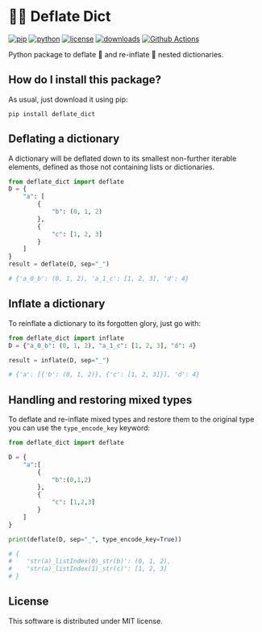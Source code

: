 # 🎈🌵 Deflate Dict

[![pip](https://badge.fury.io/py/deflate-dict.svg)](https://pypi.org/project/deflate-dict/)
[![python](https://img.shields.io/pypi/pyversions/deflate-dict)](https://pypi.org/project/deflate-dict/)
[![license](https://img.shields.io/pypi/l/deflate-dict)](https://pypi.org/project/deflate-dict/)
[![downloads](https://pepy.tech/badge/deflate-dict)](https://pepy.tech/project/deflate-dict)
[![Github Actions](https:://github.com/LucaCappelletti94/deflate_dict/workflows/python/badge.svg)](https://github.com/LucaCappelletti94/deflate_dict/actions/)

Python package to deflate 🌵 and re-inflate 🎈 nested dictionaries.

## How do I install this package?

As usual, just download it using pip:

```shell
pip install deflate_dict
```

## Deflating a dictionary

A dictionary will be deflated down to its smallest non-further iterable elements, defined as those not containing lists or dictionaries.

```python
from deflate_dict import deflate
D = {
    "a": [
        {
            "b": (0, 1, 2)
        },
        {
            "c": [1, 2, 3]
        }
    ]
}
result = deflate(D, sep="_")

# {'a_0_b': (0, 1, 2), 'a_1_c': [1, 2, 3], 'd': 4}
```

## Inflate a dictionary

To reinflate a dictionary to its forgotten glory, just go with:

```python
from deflate_dict import inflate
D = {"a_0_b": (0, 1, 2), "a_1_c": [1, 2, 3], "d": 4}

result = inflate(D, sep="_")

# {'a': [{'b': (0, 1, 2)}, {'c': [1, 2, 3]}], 'd': 4}
```

## Handling and restoring mixed types

To deflate and re-inflate mixed types and restore them to the original type you can use the `type_encode_key` keyword:

```python
from deflate_dict import deflate

D = {
    "a":[
        {
            "b":(0,1,2)
        },
        {
            "c": [1,2,3]
        }
    ]
}

print(deflate(D, sep="_", type_encode_key=True))

# {
#    'str(a)_listIndex(0)_str(b)': (0, 1, 2),
#    'str(a)_listIndex(1)_str(c)': [1, 2, 3]
# }
```

## License
This software is distributed under MIT license.

